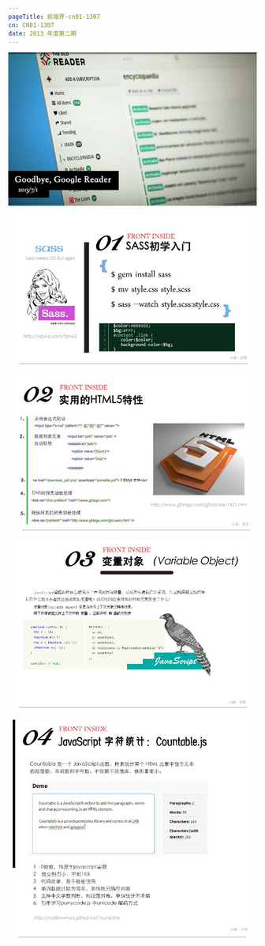 ```yaml
--- 
pageTitle: 前端界-cn01-1307 
cn: CN01-1307 
date: 2013 年度第二期 
---
```


![Goodbey,Google Reader](./images/front-inside_02.jpg)

[![sass初学入门](./images/front-inside_03.jpg)](http://yizui-js.com/?p=62)

[![实用的html5特性](./images/front-inside_04.jpg)](http://yizui-js.com/?p=62)

![变量对象](./images/front-inside_05.jpg)

[![js字符统计](./images/front-inside_06.jpg)](http://radlikewhoa.github.io/Countable/)

